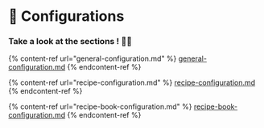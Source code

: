 # 📃 Configurations

### Take a look at the sections ! 🧐🧐

{% content-ref url="general-configuration.md" %}
[general-configuration.md](general-configuration.md)
{% endcontent-ref %}

{% content-ref url="recipe-configuration.md" %}
[recipe-configuration.md](recipe-configuration.md)
{% endcontent-ref %}

{% content-ref url="recipe-book-configuration.md" %}
[recipe-book-configuration.md](recipe-book-configuration.md)
{% endcontent-ref %}
